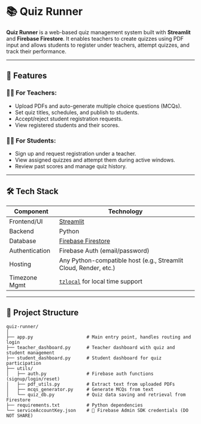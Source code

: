 # 📚 Quiz Runner

**Quiz Runner** is a web-based quiz management system built with **Streamlit** and **Firebase Firestore**. It enables teachers to create quizzes using PDF input and allows students to register under teachers, attempt quizzes, and track their performance.

---

## 🚀 Features

### 👩‍🏫 For Teachers:
- Upload PDFs and auto-generate multiple choice questions (MCQs).
- Set quiz titles, schedules, and publish to students.
- Accept/reject student registration requests.
- View registered students and their scores.

### 👨‍🎓 For Students:
- Sign up and request registration under a teacher.
- View assigned quizzes and attempt them during active windows.
- Review past scores and manage quiz history.

---

## 🛠 Tech Stack

| Component     | Technology                 |
|---------------|-----------------------------|
| Frontend/UI   | [Streamlit](https://streamlit.io/) |
| Backend       | Python                      |
| Database      | [Firebase Firestore](https://firebase.google.com/docs/firestore) |
| Authentication| Firebase Auth (email/password) |
| Hosting       | Any Python-compatible host (e.g., Streamlit Cloud, Render, etc.) |
| Timezone Mgmt | [`tzlocal`](https://pypi.org/project/tzlocal/) for local time support |

---

## 📂 Project Structure

```plaintext
quiz-runner/
│
├── app.py                    # Main entry point, handles routing and login
├── teacher_dashboard.py      # Teacher dashboard with quiz and student management
├── student_dashboard.py      # Student dashboard for quiz participation
├── utils/
│   ├── auth.py               # Firebase auth functions (signup/login/reset)
│   ├── pdf_utils.py          # Extract text from uploaded PDFs
│   ├── mcqs_generator.py     # Generate MCQs from text
│   └── quiz_db.py            # Quiz data saving and retrieval from Firestore
├── requirements.txt          # Python dependencies
└── serviceAccountKey.json    # 🔐 Firebase Admin SDK credentials (DO NOT SHARE)
